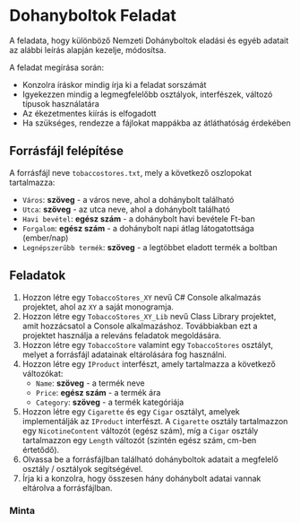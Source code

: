 # Dohanyboltok Feladat

A feladata, hogy különböző Nemzeti Dohányboltok eladási és egyéb adatait az alábbi leírás alapján kezelje, módosítsa.

A feladat megírása során:

- Konzolra íráskor mindig írja ki a feladat sorszámát
- Igyekezzen mindig a legmegfelelőbb osztályok, interfészek, változó típusok használatára
- Az ékezetmentes kiírás is elfogadott
- Ha szükséges, rendezze a fájlokat mappákba az átláthatóság érdekében

## Forrásfájl felépítése

A forrásfájl neve `tobaccostores.txt`, mely a következő oszlopokat tartalmazza:

- `Város`: **szöveg** - a város neve, ahol a dohánybolt található
- `Utca`: **szöveg** - az utca neve, ahol a dohánybolt található
- `Havi bevétel`: **egész szám** - a dohánybolt havi bevétele Ft-ban
- `Forgalom`: **egész szám** - a dohánybolt napi átlag látogatottsága (ember/nap)
- `Legnépszerűbb termék`: **szöveg** - a legtöbbet eladott termék a boltban

## Feladatok

1. Hozzon létre egy `TobaccoStores_XY` nevű C# Console alkalmazás projektet, ahol az `XY` a saját monogramja.
2. Hozzon létre egy `TobaccoStores_XY_Lib` nevű Class Library projektet, amit hozzácsatol a Console alkalmazáshoz. Továbbiakban ezt a projektet használja a releváns feladatok megoldására.
3. Hozzon létre egy `TobaccoStore` valamint egy `TobaccoStores` osztályt, melyet a forrásfájl adatainak eltárolására fog használni.
4. Hozzon létre egy `IProduct` interfészt, amely tartalmazza a következő változókat:
    - `Name`: **szöveg** - a termék neve
    - `Price`: **egész szám** - a termék ára
    - `Category`: **szöveg** - a termék kategóriája
5. Hozzon létre egy `Cigarette` és egy `Cigar` osztályt, amelyek implementálják az `IProduct` interfészt. A `Cigarette` osztály tartalmazzon egy `NicotineContent` változót (egész szám), míg a `Cigar` osztály tartalmazzon egy `Length` változót (szintén egész szám, cm-ben értetődő).
6. Olvassa be a forrásfájlban található dohányboltok adatait a megfelelő osztály / osztályok segítségével.
7. Írja ki a konzolra, hogy összesen hány dohánybolt adatai vannak eltárolva a forrásfájlban.

### Minta

```shell
```
